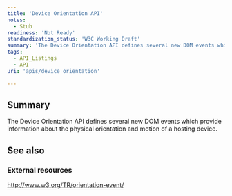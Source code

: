 ```yaml
---
title: 'Device Orientation API'
notes:
  - Stub
readiness: 'Not Ready'
standardization_status: 'W3C Working Draft'
summary: 'The Device Orientation API defines several new DOM events which provide information about the physical orientation and motion of a hosting device.'
tags:
  - API_Listings
  - API
uri: 'apis/device orientation'

---
```

## Summary

The Device Orientation API defines several new DOM events which provide information about the physical orientation and motion of a hosting device.

## See also

### External resources

<http://www.w3.org/TR/orientation-event/>
